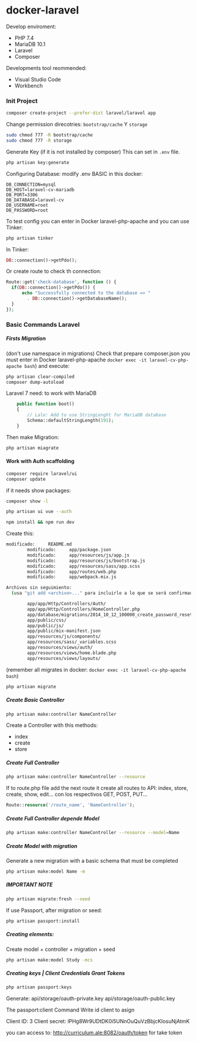 # docker-laravel

Develop enviroment:
- PHP 7.4
- MariaDB 10.1
- Laravel
- Composer

Developments tool reommended:
- Visual Studio Code
- Workbench

### Init Project

```bash
composer create-project --prefer-dist laravel/laravel app
```

Change permission direcotries: `bootstrap/cache` Y `storage`

```bash
sudo chmod 777 -R bootstrap/cache
sudo chmod 777 -R storage
```

Generate Key (if it is not installed by composer)
This can set in `.env` file.
```bash
php artisan key:generate
```

Configuring Database: modify .env
BASIC in this docker:

```script
DB_CONNECTION=mysql
DB_HOST=laravel-cv-mariadb
DB_PORT=3306
DB_DATABASE=laravel-cv
DB_USERNAME=root
DB_PASSWORD=root
```

To test config you can enter in Docker laravel-php-apache
and you can use Tinker:

```bash
php artisan tinker
```

In Tinker:

```php
DB::connection()->getPdo();
```

Or create route to check th connection:

```php
Route::get('check-database', function () {
  if(DB::connection()->getPdo()) {
      echo "Successfully connected to the database => "
        . DB::connection()->getDatabaseName();
  }
});
```

### Basic Commands Laravel

##### Firsts Migration
(don't use namespace in migrations)
Check that prepare composer.json
you must enter in Docker laravel-php-apache
`docker exec -it laravel-cv-php-apache bash`)
 and execute:

```bash
php artisan clear-compiled
composer dump-autoload
```

Laravel 7 need: to work with MariaDB
```php
    public function boot()
    {
        // Lale: Add to use StringLenght for MariaDB database
        Schema::defaultStringLength(191);
    }
```

Then make Migration:
```bash
php artisan miagrate
```

#### Work with Auth scaffolding

```bash
composer require laravel/ui
composer update
```


if it needs show packages:
```bash
composer show -l
```

```bash
php artisan ui vue --auth
```

```bash
npm install && npm run dev
```

Create this:

```bash
modificado:     README.md
        modificado:     app/package.json
        modificado:     app/resources/js/app.js
        modificado:     app/resources/js/bootstrap.js
        modificado:     app/resources/sass/app.scss
        modificado:     app/routes/web.php
        modificado:     app/webpack.mix.js

Archivos sin seguimiento:
  (usa "git add <archivo>..." para incluirlo a lo que se será confirmado)

        app/app/Http/Controllers/Auth/
        app/app/Http/Controllers/HomeController.php
        app/database/migrations/2014_10_12_100000_create_password_resets_table.php
        app/public/css/
        app/public/js/
        app/public/mix-manifest.json
        app/resources/js/components/
        app/resources/sass/_variables.scss
        app/resources/views/auth/
        app/resources/views/home.blade.php
        app/resources/views/layouts/
```

(remember all migrates in docker:
`docker exec -it laravel-cv-php-apache bash`)

```bash
php artisan migrate
```

##### Create Basic Controller

```bash
php artisan make:controller NameController
```

Create a Controller with this methods:
- index
- create
- store

##### Create Full Controller

```bash
php artisan make:controller NameController --resource
```


If to route.php file add the next route
it create all routes to API: index, store, create, show, edit...
con los respectivos GET, POST, PUT...

```php
Route::resource('/route_name', 'NameController');
```

##### Create Full Controller depende Model

```bash
php artisan make:controller NameController --resource --model=Name
```

##### Create Model with migration
Generate a new migration with a basic schema that must be completed

```bash
php artisan make:model Name -m
```

##### IMPORTANT NOTE

```bash
php artisan migrate:fresh --seed
```

If use Passport, after migration or seed:

```bash
php artisan passport:install
```

##### Creating elements:
Create model + controller + migration + seed
```bash
php artisan make:model Study -mcs
```

##### Creating keys | Client Credentials Grant Tokens
```bash
php artisan passport:keys
```
Generate:
api/storage/oauth-private.key
api/storage/oauth-public.key

The passport:client Command
Write id client to asign

Client ID: 3
Client secret: lPHg8Wr9UDtDK0i5UNnOuQuVzBbjcKIosuNjAtmK

you can access to: http://curriculum.ale:8082/oauth/token for take token


